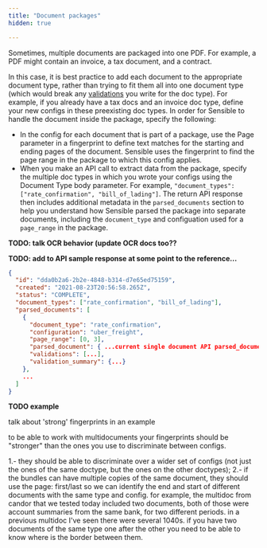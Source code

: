 ```yaml
---
title: "Document packages"
hidden: true

---
```


Sometimes, multiple documents are packaged into one PDF. For example, a PDF might contain an invoice, a tax document, and a contract. 

In this case, it is best practice to add each document to the appropriate document type, rather than trying to fit them all into one document type (which would break any [validations](doc:validate-extractions) you write for the doc type). For example, if you already have a tax docs and an invoice doc type, define your new configs in these preexisting doc types.  In order for Sensible to handle the document inside the package, specify the following:

- In the config for each document that is part of a package, use the Page parameter in a fingerprint to define text matches for the starting and ending pages of the document. Sensible uses the fingerprint to find the page range in the package to which this config applies.
- When you make an API call to extract data from the package, specify the multiple doc types in which you wrote your configs using the Document Type body parameter. For example, `"document_types": ["rate_confirmation", "bill_of_lading"]`.  The return API response then includes additional metadata in the `parsed_documents` section to help you understand how Sensible parsed the package into separate documents, including the `document_type` and configuation used for a `page_range` in the package.

**TODO: talk OCR behavior (update OCR docs too??**

**TODO: add to API sample response at some point to the reference...**

```json
{
  "id": "dda0b2a6-2b2e-4848-b314-d7e65ed75159",
  "created": "2021-08-23T20:56:58.265Z",
  "status": "COMPLETE",
  "document_types": ["rate_confirmation", "bill_of_lading"],
  "parsed_documents": [
    {
      "document_type": "rate_confirmation",
      "configuration": "uber_freight",
      "page_range": [0, 3],
      "parsed_document": { ...current single document API parsed_document field...},
      "validations": [...],
      "validation_summary": {...}
    },
    ...
  ]
}
```

**TODO example**

talk about 'strong' fingerprints in an example

to be able to work with multidocuments your fingerprints should be "stronger" than the ones you use to discriminate between configs.

1.- they should be able to discriminate over a wider set of configs (not just the ones of the same doctype, but the ones on the other doctypes); 2.- if the bundles can have multiple copies of the same document, they should use the page: first/last so we can identify the end and start of different documents with the same type and config. for example, the multidoc from candor that we tested today included two documents, both of those were account summaries from the same bank, for two different periods. in a previous multidoc I've seen there were several 1040s. if you have two documents of the same type one after the other you need to be able to know where is the border between them. 

